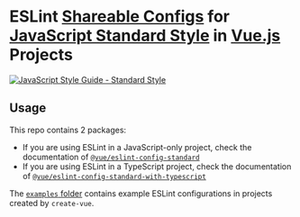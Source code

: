 # ESLint [Shareable Configs](https://eslint.org/docs/latest/extend/shareable-configs) for [JavaScript Standard Style](http://standardjs.com) in [Vue.js](https://vuejs.org/) Projects

[![JavaScript Style Guide - Standard Style](https://raw.githubusercontent.com/standard/standard/master/badge.svg)](http://standardjs.com)

## Usage

This repo contains 2 packages:

- If you are using ESLint in a JavaScript-only project, check the documentation of [`@vue/eslint-config-standard`](./packages/eslint-config-standard#readme)
- If you are using ESLint in a TypeScript project, check the documentation of [`@vue/eslint-config-standard-with-typescript`](./packages/eslint-config-standard-with-typescript#readme)

The [`examples` folder](./examples/) contains example ESLint configurations in projects created by `create-vue`.
